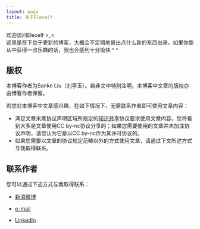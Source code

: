 ```yaml
---
layout: page
title: 关于Elecelf
---
```


<p class="message">
  欢迎访问Elecelf >_< <br />
  这里是在下怠于更新的博客，大概会不定期地冒出点什么新的东西出来。如果你能从中获得一点乐趣的话，我也会感到十分愉快 ^ ^
</p>

## 版权

本博客作者为Sanke Liu（刘亭玉）。若非文中特别注明，本博客中文章的版权亦由博客作者保留。

若您对本博客中文章感兴趣，在如下情况下，无需联系作者即可使用文章内容：

* 满足文章末尾协议声明区域所规定的[知识共享](http://zh.wikipedia.org/zh-cn/创作共用)协议要求使用文章内容。您将看到大多是文章使用CC
 by-nc协议分享的；如果您需要使用的文章并未加注协议声明，请您认为它是以CC by-nc作为其许可协议的。
* 如果您需要以文章的协议规定范畴以外的方式使用文章，请通过下文所述方式与我取得联系。

## 联系作者
您可以通过下述方式与我取得联系：

* [新浪微博](http://weibo.com/u/3029729233)

* [e-mail](mailto:elecelf@outlook.com)

* [LinkedIn](http://www.linkedin.com/profile/view?id=238841802)



